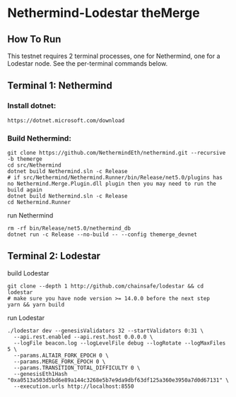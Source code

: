 # Nethermind-Lodestar theMerge

## How To Run

This testnet requires 2 terminal processes, one for Nethermind, one for a Lodestar node. See the per-terminal commands below.

## Terminal 1: Nethermind

### Install dotnet:
```
https://dotnet.microsoft.com/download
```

### Build Nethermind:
```
git clone https://github.com/NethermindEth/nethermind.git --recursive -b themerge
cd src/Nethermind
dotnet build Nethermind.sln -c Release
# if src/Nethermind/Nethermind.Runner/bin/Release/net5.0/plugins has no Nethermind.Merge.Plugin.dll plugin then you may need to run the build again
dotnet build Nethermind.sln -c Release
cd Nethermind.Runner
```

run Nethermind
```
rm -rf bin/Release/net5.0/nethermind_db
dotnet run -c Release --no-build -- --config themerge_devnet
```

## Terminal 2: Lodestar

build Lodestar
```
git clone --depth 1 http://github.com/chainsafe/lodestar && cd lodestar
# make sure you have node version >= 14.0.0 before the next step
yarn && yarn build
```

run Lodestar
```
./lodestar dev --genesisValidators 32 --startValidators 0:31 \
  --api.rest.enabled --api.rest.host 0.0.0.0 \
  --logFile beacon.log --logLevelFile debug --logRotate --logMaxFiles 5 \
  --params.ALTAIR_FORK_EPOCH 0 \
  --params.MERGE_FORK_EPOCH 0 \
  --params.TRANSITION_TOTAL_DIFFICULTY 0 \
  --genesisEth1Hash "0xa0513a503d5bd6e89a144c3268e5b7e9da9dbf63df125a360e3950a7d0d67131" \
  --execution.urls http://localhost:8550
```
